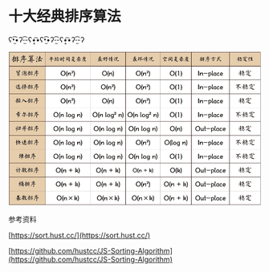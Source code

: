# 十大经典排序算法

ʕ•̫͡•ʔ-̫͡-ʕ•͓͡•ʕ•̫͡•ʔ-̫͡-ʕ•͓͡•ʔ-̫͡-ʔ

![img](assets/assets%252F-Lm9JtwbhXVOfXyecToy%252F-Lm9KQIJAMvCgJQzErQS%252F-Lm9KSPi7v-ygMtlI6Zr%252Fsort.png)



参考资料

[https://sort.hust.cc/](https://sort.hust.cc/)

[https://github.com/hustcc/JS-Sorting-Algorithm](https://github.com/hustcc/JS-Sorting-Algorithm)

